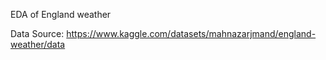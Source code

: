 EDA of England weather


Data Source: https://www.kaggle.com/datasets/mahnazarjmand/england-weather/data
